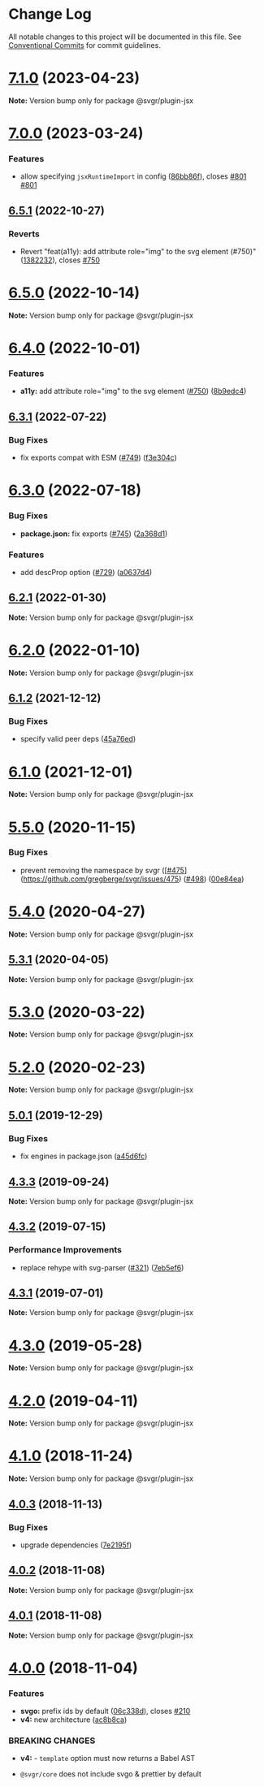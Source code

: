 # Change Log

All notable changes to this project will be documented in this file.
See [Conventional Commits](https://conventionalcommits.org) for commit guidelines.

# [7.1.0](https://github.com/gregberge/svgr/compare/v7.0.0...v7.1.0) (2023-04-23)

**Note:** Version bump only for package @svgr/plugin-jsx





# [7.0.0](https://github.com/gregberge/svgr/compare/v6.5.1...v7.0.0) (2023-03-24)


### Features

* allow specifying `jsxRuntimeImport` in config ([86bb86f](https://github.com/gregberge/svgr/commit/86bb86f47748618f729742e56199355d9c0bc518)), closes [#801](https://github.com/gregberge/svgr/issues/801) [#801](https://github.com/gregberge/svgr/issues/801)





## [6.5.1](https://github.com/gregberge/svgr/compare/v6.5.0...v6.5.1) (2022-10-27)

### Reverts

- Revert "feat(a11y): add attribute role="img" to the svg element (#750)" ([1382232](https://github.com/gregberge/svgr/commit/138223284ad9aebc5bbf94ed3ae7174a66dbc7f5)), closes [#750](https://github.com/gregberge/svgr/issues/750)

# [6.5.0](https://github.com/gregberge/svgr/compare/v6.4.0...v6.5.0) (2022-10-14)

**Note:** Version bump only for package @svgr/plugin-jsx

# [6.4.0](https://github.com/gregberge/svgr/compare/v6.3.1...v6.4.0) (2022-10-01)

### Features

- **a11y:** add attribute role="img" to the svg element ([#750](https://github.com/gregberge/svgr/issues/750)) ([8b9edc4](https://github.com/gregberge/svgr/commit/8b9edc4e712f3adbd9f9c503dfc5e4d627f763cd))

## [6.3.1](https://github.com/gregberge/svgr/compare/v6.3.0...v6.3.1) (2022-07-22)

### Bug Fixes

- fix exports compat with ESM ([#749](https://github.com/gregberge/svgr/issues/749)) ([f3e304c](https://github.com/gregberge/svgr/commit/f3e304c166282f042ecd4d6c396a0798a7f0b490))

# [6.3.0](https://github.com/gregberge/svgr/compare/v6.2.1...v6.3.0) (2022-07-18)

### Bug Fixes

- **package.json:** fix exports ([#745](https://github.com/gregberge/svgr/issues/745)) ([2a368d1](https://github.com/gregberge/svgr/commit/2a368d1305949ec6426c7c7312c04224071ec2bd))

### Features

- add descProp option ([#729](https://github.com/gregberge/svgr/issues/729)) ([a0637d4](https://github.com/gregberge/svgr/commit/a0637d49b60243bbae461f7b96dab9b47cd82d8f))

## [6.2.1](https://github.com/gregberge/svgr/compare/v6.2.0...v6.2.1) (2022-01-30)

**Note:** Version bump only for package @svgr/plugin-jsx

# [6.2.0](https://github.com/gregberge/svgr/compare/v6.1.2...v6.2.0) (2022-01-10)

**Note:** Version bump only for package @svgr/plugin-jsx

## [6.1.2](https://github.com/gregberge/svgr/compare/v6.1.1...v6.1.2) (2021-12-12)

### Bug Fixes

- specify valid peer deps ([45a76ed](https://github.com/gregberge/svgr/commit/45a76ed5f7d433e549c8513c0fdab08eb6c7bc2c))

# [6.1.0](https://github.com/gregberge/svgr/compare/v6.0.0...v6.1.0) (2021-12-01)

**Note:** Version bump only for package @svgr/plugin-jsx

# [5.5.0](https://github.com/gregberge/svgr/tree/master/packages/plugin-jsx/compare/v5.4.0...v5.5.0) (2020-11-15)

### Bug Fixes

- prevent removing the namespace by svgr ([[#475](https://github.com/gregberge/svgr/tree/master/packages/plugin-jsx/issues/475)](https://github.com/gregberge/svgr/issues/475) ([#498](https://github.com/gregberge/svgr/tree/master/packages/plugin-jsx/issues/498)) ([00e84ea](https://github.com/gregberge/svgr/tree/master/packages/plugin-jsx/commit/00e84ead96d89bcbd072b9585b4db1365e392d33))

# [5.4.0](https://github.com/gregberge/svgr/tree/master/packages/plugin-jsx/compare/v5.3.1...v5.4.0) (2020-04-27)

**Note:** Version bump only for package @svgr/plugin-jsx

## [5.3.1](https://github.com/gregberge/svgr/tree/master/packages/plugin-jsx/compare/v5.3.0...v5.3.1) (2020-04-05)

**Note:** Version bump only for package @svgr/plugin-jsx

# [5.3.0](https://github.com/gregberge/svgr/tree/master/packages/plugin-jsx/compare/v5.2.0...v5.3.0) (2020-03-22)

**Note:** Version bump only for package @svgr/plugin-jsx

# [5.2.0](https://github.com/gregberge/svgr/tree/master/packages/plugin-jsx/compare/v5.1.0...v5.2.0) (2020-02-23)

**Note:** Version bump only for package @svgr/plugin-jsx

## [5.0.1](https://github.com/gregberge/svgr/tree/master/packages/plugin-jsx/compare/v5.0.0...v5.0.1) (2019-12-29)

### Bug Fixes

- fix engines in package.json ([a45d6fc](https://github.com/gregberge/svgr/tree/master/packages/plugin-jsx/commit/a45d6fc8b43402bec60ed4e9273f90fdc65a23a7))

## [4.3.3](https://github.com/gregberge/svgr/tree/master/packages/plugin-jsx/compare/v4.3.2...v4.3.3) (2019-09-24)

**Note:** Version bump only for package @svgr/plugin-jsx

## [4.3.2](https://github.com/gregberge/svgr/tree/master/packages/plugin-jsx/compare/v4.3.1...v4.3.2) (2019-07-15)

### Performance Improvements

- replace rehype with svg-parser ([#321](https://github.com/gregberge/svgr/tree/master/packages/plugin-jsx/issues/321)) ([7eb5ef6](https://github.com/gregberge/svgr/tree/master/packages/plugin-jsx/commit/7eb5ef6))

## [4.3.1](https://github.com/gregberge/svgr/tree/master/packages/plugin-jsx/compare/v4.3.0...v4.3.1) (2019-07-01)

**Note:** Version bump only for package @svgr/plugin-jsx

# [4.3.0](https://github.com/gregberge/svgr/tree/master/packages/plugin-jsx/compare/v4.2.0...v4.3.0) (2019-05-28)

**Note:** Version bump only for package @svgr/plugin-jsx

# [4.2.0](https://github.com/gregberge/svgr/tree/master/packages/plugin-jsx/compare/v4.1.0...v4.2.0) (2019-04-11)

**Note:** Version bump only for package @svgr/plugin-jsx

# [4.1.0](https://github.com/gregberge/svgr/compare/v4.0.4...v4.1.0) (2018-11-24)

**Note:** Version bump only for package @svgr/plugin-jsx

## [4.0.3](https://github.com/gregberge/svgr/compare/v4.0.2...v4.0.3) (2018-11-13)

### Bug Fixes

- upgrade dependencies ([7e2195f](https://github.com/gregberge/svgr/commit/7e2195f))

## [4.0.2](https://github.com/gregberge/svgr/compare/v4.0.1...v4.0.2) (2018-11-08)

**Note:** Version bump only for package @svgr/plugin-jsx

## [4.0.1](https://github.com/gregberge/svgr/compare/v4.0.0...v4.0.1) (2018-11-08)

**Note:** Version bump only for package @svgr/plugin-jsx

# [4.0.0](https://github.com/gregberge/svgr/compare/v3.1.0...v4.0.0) (2018-11-04)

### Features

- **svgo:** prefix ids by default ([06c338d](https://github.com/gregberge/svgr/commit/06c338d)), closes [#210](https://github.com/gregberge/svgr/issues/210)
- **v4:** new architecture ([ac8b8ca](https://github.com/gregberge/svgr/commit/ac8b8ca))

### BREAKING CHANGES

- **v4:** - `template` option must now returns a Babel AST

* `@svgr/core` does not include svgo & prettier by default

